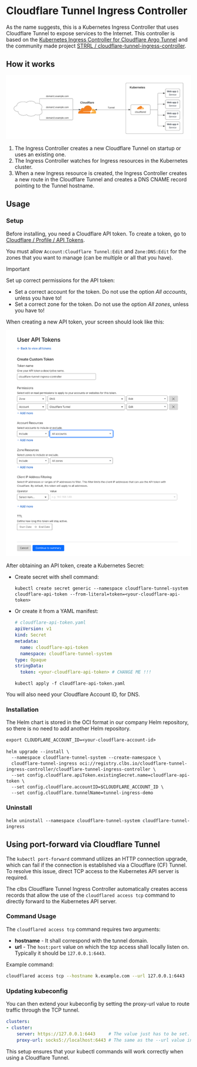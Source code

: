 # Cloudflare Tunnel Ingress Controller

As the name suggests, this is a Kubernetes Ingress Controller that uses Cloudflare Tunnel to expose services to the Internet. This controller is based on the [Kubernetes Ingress Controller for Cloudflare Argo Tunnel](https://github.com/cloudflare/cloudflare-ingress-controller) and the community made project [STRRL / cloudflare-tunnel-ingress-controller](https://github.com/STRRL/cloudflare-tunnel-ingress-controller).

## How it works

![How it works](assets/how-it-works.png)

1. The Ingress Controller creates a new Cloudflare Tunnel on startup or uses an existing one.
2. The Ingress Controller watches for Ingress resources in the Kubernetes cluster.
3. When a new Ingress resource is created, the Ingress Controller creates a new route in the Cloudflare Tunnel and creates a DNS CNAME record pointing to the Tunnel hostname.

## Usage

### Setup

Before installing, you need a Cloudflare API token. To create a token, go to [Cloudflare / Profile / API Tokens](https://dash.cloudflare.com/profile/api-tokens).

You must allow `Account:Cloudflare Tunnel:Edit` and `Zone:DNS:Edit` for the zones that you want to manage (can be multiple or all that you have).

> [!IMPORTANT]
> Set up correct permissions for the API token:
>
> - Set a correct account for the token. Do not use the option *All accounts*, unless you have to!
> - Set a correct zone for the token. Do not use the option *All zones*, unless you have to!

When creating a new API token, your screen should look like this:

![Screenshot from Cloudflare Dashboard, for options when creating new Cloudflare API Token](assets/create-cloudflare-api-token.png)

After obtaining an API token, create a Kubernetes Secret:

- Create secret with shell command:

  ```shell
  kubectl create secret generic --namespace cloudflare-tunnel-system cloudflare-api-token --from-literal=token=<your-cloudflare-api-token>
  ```

- Or create it from a YAML manifest:

  ```yaml
  # cloudflare-api-token.yaml
  apiVersion: v1
  kind: Secret
  metadata:
    name: cloudflare-api-token
    namespace: cloudflare-tunnel-system
  type: Opaque
  stringData:
    token: <your-cloudflare-api-token> # CHANGE ME !!!
  ```

  ```shell
  kubectl apply -f cloudflare-api-token.yaml
  ```

You will also need your Cloudflare Account ID, for DNS.

### Installation

The Helm chart is stored in the OCI format in our company Helm repository, so there is no need to add another Helm repository.

```shell
export CLOUDFLARE_ACCOUNT_ID=<your-cloudflare-account-id>

helm upgrade --install \
  --namespace cloudflare-tunnel-system --create-namespace \
  cloudflare-tunnel-ingress oci://registry.clbs.io/cloudflare-tunnel-ingress-controller/cloudflare-tunnel-ingress-controller \
  --set config.cloudflare.apiToken.existingSecret.name=cloudflare-api-token \
  --set config.cloudflare.accountID=$CLOUDFLARE_ACCOUNT_ID \
  --set config.cloudflare.tunnelName=tunnel-ingress-demo
```

### Uninstall

```shell
helm uninstall --namespace cloudflare-tunnel-system cloudflare-tunnel-ingress
```

## Using port-forward via Cloudflare Tunnel

The `kubectl port-forward` command utilizes an HTTP connection upgrade, which can fail if the connection is established via a Cloudflare (CF) Tunnel.
To resolve this issue, direct TCP access to the Kubernetes API server is required.

The clbs Cloudflare Tunnel Ingress Controller automatically creates access records that allow the use of the `cloudflared access tcp` command to directly forward to the Kubernetes API server.

### Command Usage

The `cloudflared access tcp` command requires two arguments:

* **hostname** - It shall correspond with the tunnel domain.
* **url** - The `host:port` value on which the tcp access shall locally listen on. Typically it should be `127.0.0.1:6443`.

Example command:

```sh
cloudflared access tcp --hostname k.example.com --url 127.0.0.1:6443
```

### Updating kubeconfig

You can then extend your kubeconfig by setting the proxy-url value to route traffic through the TCP tunnel.

```yaml
clusters:
- cluster:
    server: https://127.0.0.1:6443     # The value just has to be set.
    proxy-url: socks5://localhost:6443 # The same as the --url value in cloudflared access command.
```

This setup ensures that your kubectl commands will work correctly when using a Cloudflare Tunnel.
